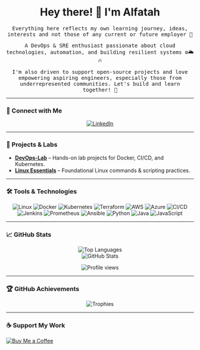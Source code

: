 <div align="center">
  <h1 align="center">Hey there! 👋 I'm Alfatah</h1>
</div>

<div align="center">
  <samp>
    <p>Everything here reflects my own learning journey, ideas, interests and not those of any current or future employer 💭</p>
    <p>A DevOps & SRE enthusiast passionate about cloud technologies, automation, and building resilient systems ⚙️🌥️🔥</p>
    <p>I'm also driven to support open-source projects and love empowering aspiring engineers, especially those from underrepresented communities. Let's build and learn together! 🤝</p>
  </samp>
</div>

---

### 🔗 Connect with Me

<p align="center">
  <a href="https://www.linkedin.com/in/al-fatah/" target="_blank">
    <img src="https://img.shields.io/badge/LinkedIn-%230A66C2.svg?style=for-the-badge&logo=linkedin&logoColor=white" alt="LinkedIn"/>
  </a>
</p>

---

### 🚀 Projects & Labs

- **[DevOps-Lab](https://github.com/al-fatah/devops-lab)** – Hands-on lab projects for Docker, CI/CD, and Kubernetes.
- **[Linux Essentials](https://github.com/al-fatah/linux-essentials)** – Foundational Linux commands & scripting practices.

---

### 🛠️ Tools & Technologies

<p align="center">
  <img src="https://img.shields.io/badge/-Linux-FCC624?&logo=Linux&logoColor=black" alt="Linux"/>
  <img src="https://img.shields.io/badge/-Docker-2496ED?&logo=Docker&logoColor=white" alt="Docker"/>
  <img src="https://img.shields.io/badge/-Kubernetes-326CE5?&logo=Kubernetes&logoColor=white" alt="Kubernetes"/>
  <img src="https://img.shields.io/badge/-Terraform-623CE4?&logo=Terraform&logoColor=white" alt="Terraform"/>
  <img src="https://img.shields.io/badge/-AWS-232F3E?&logo=Amazon-AWS&logoColor=white" alt="AWS"/>
  <img src="https://img.shields.io/badge/-Azure-0078D4?&logo=Microsoft-Azure&logoColor=white" alt="Azure"/>
  <img src="https://img.shields.io/badge/-CI/CD-FF6C37?&logo=Jenkins&logoColor=white" alt="CI/CD"/>
  <img src="https://img.shields.io/badge/-Jenkins-D24939?&logo=Jenkins&logoColor=white" alt="Jenkins"/>
  <img src="https://img.shields.io/badge/-Prometheus-E6522C?&logo=Prometheus&logoColor=white" alt="Prometheus"/>
  <img src="https://img.shields.io/badge/-Ansible-EE0000?&logo=Ansible&logoColor=white" alt="Ansible"/>
  <img src="https://img.shields.io/badge/-Python-3776AB?&logo=Python&logoColor=white" alt="Python"/>
  <img src="https://img.shields.io/badge/-Java-007396?&logo=Java&logoColor=white" alt="Java"/>
  <img src="https://img.shields.io/badge/-JavaScript-F7DF1E?&logo=JavaScript&logoColor=black" alt="JavaScript"/>
</p>

---

### 📈 GitHub Stats

<p align="center">
  <img src="https://github-readme-stats.vercel.app/api/top-langs?username=al-fatah&show_icons=true&locale=en&layout=compact" alt="Top Languages" />
  <br/>
  <img src="https://github-readme-stats.vercel.app/api?username=al-fatah&show_icons=true&locale=en" alt="GitHub Stats" />
</p>
<p align="center">
  <img src="https://komarev.com/ghpvc/?username=al-fatah&color=brightgreen&style=flat" alt="Profile views" />
</p>

---

### 🏆 GitHub Achievements

<p align="center">
  <img src="https://github-profile-trophy.vercel.app/?username=al-fatah&margin-w=10&margin-h=10&no-bg=true&no-frame=true" alt="Trophies" />
</p>

---

### ☕ Support My Work

<p align="left">
  <a href="https://coff.ee/al.fatah" target="_blank">
    <img src="https://img.shields.io/badge/Buy%20Me%20a%20Coffee-F7DF1E?style=for-the-badge&logo=buy-me-a-coffee&logoColor=black" alt="Buy Me a Coffee" />
  </a>
</p>
